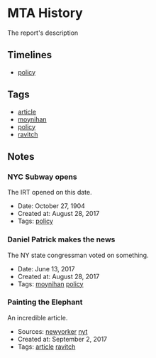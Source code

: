 # MTA History
The report's description
## Timelines
- [policy](timelines/policy.md)
## Tags
- [article](tags/article.md)
- [moynihan](tags/moynihan.md)
- [policy](tags/policy.md)
- [ravitch](tags/ravitch.md)
## Notes
### NYC Subway opens

The IRT opened on this date.
- Date: October 27, 1904
- Created at: August 28, 2017
- Tags: [policy](tags/policy.md)
### Daniel Patrick makes the news

The NY state congressman voted on something.
- Date: June 13, 2017
- Created at: August 28, 2017
- Tags: [moynihan](tags/moynihan.md) [policy](tags/policy.md)
### Painting the Elephant

An incredible article.
- Sources: [newyorker](http://www.newyorker.com/) [nyt](http://www.nytimes.com/)
- Created at: September 2, 2017
- Tags: [article](tags/article.md) [ravitch](tags/ravitch.md)
